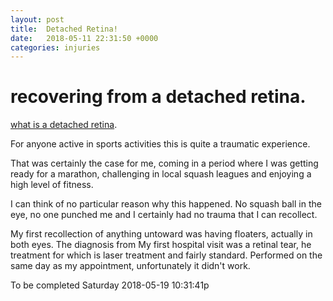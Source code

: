 ```yaml
---
layout: post
title:  Detached Retina!
date:   2018-05-11 22:31:50 +0000
categories: injuries
---
```



# recovering from a detached retina.
[what is a detached retina](https://www.nhs.uk/conditions/detached-retina-retinal-detachment/).

For anyone active in sports activities this is quite a traumatic experience.

That was certainly the case for me, coming in a period where I was getting ready for a marathon, challenging in local squash leagues and enjoying a high level of fitness.

I can think of no particular reason why this happened. No squash ball in the eye, no one punched me and I certainly had no trauma that I can recollect.

My first recollection of anything untoward was having floaters, actually in both eyes.
The diagnosis from  My first hospital visit was a retinal tear, he treatment for which is laser treatment and fairly standard.
Performed on the same day as my appointment, unfortunately it didn't work.

To be completed Saturday 2018-05-19 10:31:41p
